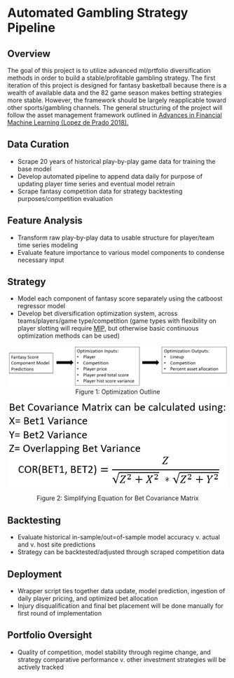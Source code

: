 # Automated Gambling Strategy Pipeline

## Overview
The goal of this project is to utilize advanced ml/prtfolio diversification methods in order to build a stable/profitable gambling strategy. The first iteration of this project is designed for fantasy basketball because there is a wealth of available data and the 82 game season makes betting strategies more stable. However, the framework should be largely reapplicable toward other sports/gambling channels. The general structuring of the project will follow the asset management framework outlined in [Advances in Financial Machine Learning (Lopez de Prado 2018).](https://www.amazon.com/Advances-Financial-Machine-Learning-Marcos/dp/1119482089)

## Data Curation
* Scrape 20 years of historical play-by-play game data for training the base model
* Develop automated pipeline to append data daily for purpose of updating player time series and eventual model retrain
* Scrape fantasy competition data for strategy backtesting purposes/competition evaluation
## Feature Analysis
* Transform raw play-by-play data to usable structure for player/team time series modeling
* Evaluate feature importance to various model components to condense necessary input
## Strategy
* Model each component of fantasy score separately using the catboost regressor model
* Develop bet diversification optimization system, across teams/players/game type/competition (game types with flexibility on player slotting will require [MIP,](https://github.com/coin-or/python-mip) but otherwise basic continuous optimization methods can be used)

<div align="center">
  
![alt text](https://github.com/kark23/agamb/blob/master/figs/fig1.PNG?raw=true)
Figure 1: Optimization Outline

![alt text](https://github.com/kark23/agamb/blob/master/figs/fig2.PNG?raw=true)

Figure 2: Simplifying Equation for Bet Covariance Matrix

</div>

## Backtesting
* Evaluate historical in-sample/out=of-sample model accuracy v. actual and v. host site predictions
* Strategy can be backtested/adjusted through scraped competition data
## Deployment
* Wrapper script ties together data update, model prediction, ingestion of daily player pricing, and optimized bet allocation
* Injury disqualification and final bet placement will be done manually for first round of implementation
## Portfolio Oversight
* Quality of competition, model stability through regime change, and strategy comparative performance v. other investment strategies will be actively tracked
